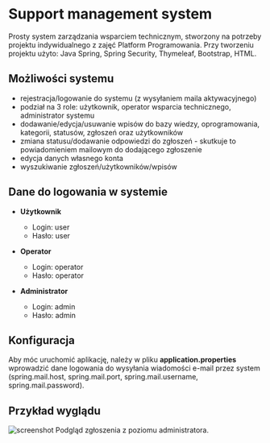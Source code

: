# Support management system
Prosty system zarządzania wsparciem technicznym, stworzony na potrzeby projektu indywidualnego z zajęć Platform Programowania.
Przy tworzeniu projektu użyto: Java Spring, Spring Security, Thymeleaf, Bootstrap, HTML.

## Możliwości systemu
- rejestracja/logowanie do systemu (z wysyłaniem maila aktywacyjnego)
- podział na 3 role: użytkownik, operator wsparcia technicznego, administrator systemu
- dodawanie/edycja/usuwanie wpisów do bazy wiedzy, oprogramowania, kategorii, statusów, zgłoszeń oraz użytkowników
- zmiana statusu/dodawanie odpowiedzi do zgłoszeń - skutkuje to powiadomieniem mailowym do dodającego zgłoszenie
- edycja danych własnego konta
- wyszukiwanie zgłoszeń/użytkowników/wpisów

## Dane do logowania w systemie
- **Użytkownik**
  - Login: user
  - Hasło: user

- **Operator**
  - Login: operator
  - Hasło: operator

- **Administrator**
  - Login: admin
  - Hasło: admin

## Konfiguracja
Aby móc uruchomić aplikację, należy w pliku **application.properties** wprowadzić dane logowania do wysyłania wiadomości e-mail przez system (spring.mail.host, spring.mail.port, spring.mail.username, spring.mail.password).

## Przykład wyglądu
![screenshot](https://user-images.githubusercontent.com/101965882/163582629-19fea2dc-12cf-461e-ad45-1176d25af3d1.png)
Podgląd zgłoszenia z poziomu administratora.
